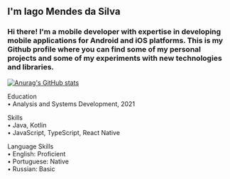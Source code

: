 ## I'm Iago Mendes da Silva ##

### Hi there! I'm a mobile developer with expertise in developing mobile applications for Android and iOS platforms. This is my Github profile where you can find some of my personal projects and some of my experiments with new technologies and libraries. ###

[![Anurag's GitHub stats](https://github-readme-stats.vercel.app/api?username=iagoMendesDaSilva)](https://github.com/iagoMendesDaSilva/github-readme-stats)

Education<br>
• Analysis and Systems Development, 2021

Skills<br>
• Java, Kotlin<br>
• JavaScript, TypeScript, React Native<br>

Language Skills<br>
• English: Proficient<br>
• Portuguese: Native<br>
• Russian: Basic
